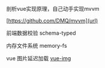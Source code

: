 剖析vue实现原理，自己动手实现mvvm

[https://github.com/DMQ/mvvm](url)

前端数据校验 schema-typed

内存文件系统 memory-fs

vue 图片延迟加载  [vue-img](https://github.com/ElemeFE/vue-img)


